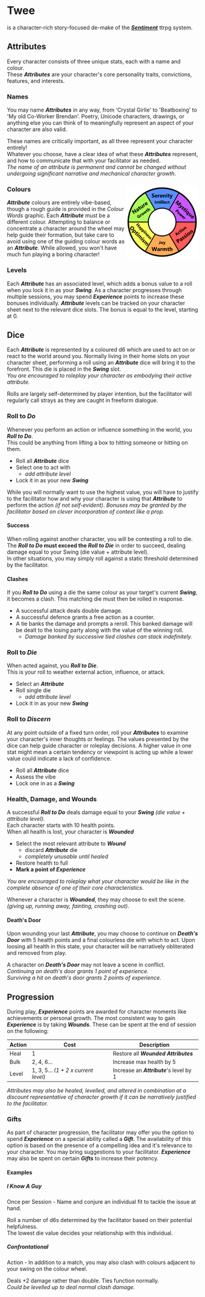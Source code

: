 # Twee
is a character-rich story-focused de-make of the [***Sentiment***](https://www.patreon.com/sentimentttrpg) ttrpg system.

## Attributes
Every character consists of three unique stats, each with a name and colour.  
These ***Attributes*** are your character's core personality traits, convictions, features, and interests.

### Names
You may name ***Attributes*** in any way, from 'Crystal Girlie' to 'Beatboxing' to 'My old Co-Worker Brendan'. Poetry, Unicode characters, drawings, or anything else you can think of to meaningfully represent an aspect of your character are also valid.

These names are critically important, as all three represent your character entirely!  
Whatever you choose, have a clear idea of what these ***Attributes*** represent, and how to communicate that with your facilitator as needed.  
*The name of an attribute is permanent and cannot be changed without undergoing significant narrative and mechanical character growth.*

### Colours <img src="colour words.png" align="right" style="max-height: 12rem;" />
***Attribute*** colours are entirely vibe-based, though a rough guide is provided in the *Colour Words* graphic. Each ***Attribute*** must be a different colour. Attempting to balance or concentrate a character around the wheel may help guide their formation, but take care to avoid using one of the guiding colour words as an ***Attribute***. While allowed, you won't have much fun playing a boring character!

### Levels
Each ***Attribute*** has an associated level, which adds a bonus value to a roll when you lock it in as your ***Swing***. As a character progresses through multiple sessions, you may spend ***Experience*** points to increase these bonuses individually. ***Attribute*** levels can be tracked on your character sheet next to the relevant dice slots. The bonus is equal to the level, starting at 0.
 
## Dice
Each ***Attribute*** is represented by a coloured d6 which are used to act on or react to the world around you. Normally living in their home slots on your character sheet, performing a roll using an ***Attribute*** dice will bring it to the forefront. This die is placed in the ***Swing*** slot.  
*You are encouraged to roleplay your character as embodying their active attribute.*

Rolls are largely self-determined by player intention, but the facilitator will regularly call strays as they are caught in freeform dialogue.

### Roll to ***Do***
Whenever you perform an action or influence something in the world, you ***Roll to Do***.  
This could be anything from lifting a box to hitting someone or hitting on them.
- Roll all ***Attribute*** dice
- Select one to act with
	- *add attribute level*
- Lock it in as your new ***Swing***

While you will normally want to use the highest value, you will have to justify to the facilitator how and why your character is using that ***Attribute*** to perform the action *(if not self-evident)*.
*Bonuses may be granted by the facilitator based on clever incorporation of context like a prop.*
#### Success
When rolling against another character, you will be contesting a roll to die.  
The ***Roll to Do* must exceed the *Roll to Die*** in order to succeed, dealing damage equal to your Swing (die value + attribute level).  
In other situations, you may simply roll against a static threshold determined by the facilitator.
#### Clashes
If you ***Roll to Do*** using a die the same colour as your target's current ***Swing***, it becomes a clash. This matching die must then be rolled in response.
- A successful attack deals double damage.
- A successful defence grants a free action as a counter.
- A tie banks the damage and prompts a reroll. This banked damage will be dealt to the losing party along with the value of the winning roll.
	- *Damage banked by successive tied clashes can stack indefinitely.*

### Roll to ***Die***
When acted against, you ***Roll to Die***.  
This is your roll to weather external action, influence, or attack.
- Select an ***Attribute***
- Roll single die
	- *add attribute level*
- Lock it in as your new ***Swing***

### Roll to ***Discern***
At any point outside of a fixed turn order, roll your ***Attributes*** to examine your character's inner thoughts or feelings. The values presented by the dice can help guide character or roleplay decisions. A higher value in one stat might mean a certain tendency or viewpoint is acting up while a lower value could indicate a lack of confidence.
- Roll all ***Attribute*** dice
- Assess the vibe
- Lock one in as a ***Swing***

### Health, Damage, and Wounds
A successful ***Roll to Do*** deals damage equal to your ***Swing*** *(die value + attribute level)*.  
Each character starts with 10 health points.  
When all health is lost, your character is ***Wounded***
- Select the most relevant attribute to ***Wound***
	- discard ***Attribute*** die
	- *completely unusable until healed*
- Restore health to full
- **Mark a point of *Experience***

*You are encouraged to roleplay what your character would be like in the complete absence of one of their core characteristics.*

Whenever a character is ***Wounded***, they may choose to exit the scene. *(giving up, running away, fainting, crashing out)*.
#### Death's Door
Upon wounding your last ***Attribute***, you may choose to continue on ***Death's Door*** with 5 health points and a final colourless die with which to act. Upon loosing all health in this state, your character will be narratively obliterated and removed from play.

A character on ***Death's Door*** may not leave a scene in conflict.  
*Continuing on death's door grants 1 point of experience.*  
*Surviving a hit on death's door grants 2 points of experience.*

## Progression
During play, ***Experience*** points are awarded for character moments like achievements or personal growth. The most consistent way to gain ***Experience*** is by taking ***Wounds***. These can be spent at the end of session on the following:

| Action | Cost                                 | Description                              |
| ------ | ------------------------------------ | ---------------------------------------- |
| Heal   | 1                                    | Restore all ***Wounded Attributes***     |
| Bulk   | 2, 4, 6...                           | Increase max health by 5                 |
| Level  | 1, 3, 5... *(1 + 2 x current level)* | Increase an ***Attribute***'s level by 1 |

*Attributes may also be healed, levelled, and altered in combination at a discount representative of character growth if it can be narratively justified to the facilitator.*
### Gifts
As part of character progression, the facilitator may offer you the option to spend ***Experience*** on a special ability called a ***Gift***. The availability of this option is based on the presence of a compelling idea and it's relevance to your character. You may bring suggestions to your facilitator. ***Experience*** may also be spent on certain ***Gifts*** to increase their potency.
#### Examples
##### I Know A Guy
Once per Session - Name and conjure an individual fit to tackle the issue at hand.

Roll a number of d6s determined by the facilitator based on their potential helpfulness.  
The lowest die value decides your relationship with this individual.
##### Confrontational
Action - In addition to a match, you may also clash with colours adjacent to your swing on the colour wheel.

Deals +2 damage rather than double. Ties function normally.  
*Could be levelled up to deal normal clash damage.*